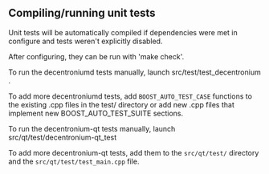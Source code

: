 Compiling/running unit tests
------------------------------------

Unit tests will be automatically compiled if dependencies were met in configure
and tests weren't explicitly disabled.

After configuring, they can be run with 'make check'.

To run the decentroniumd tests manually, launch src/test/test_decentronium .

To add more decentroniumd tests, add `BOOST_AUTO_TEST_CASE` functions to the existing
.cpp files in the test/ directory or add new .cpp files that
implement new BOOST_AUTO_TEST_SUITE sections.

To run the decentronium-qt tests manually, launch src/qt/test/decentronium-qt_test

To add more decentronium-qt tests, add them to the `src/qt/test/` directory and
the `src/qt/test/test_main.cpp` file.
